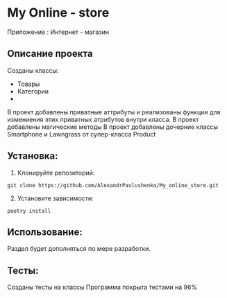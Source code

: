 # My Online - store

Приложение : Интернет - магазин

## Описание проекта

Созданы классы:
* Товары
* Категории
* 
В проект добавлены приватные аттрибуты и реализованы функции для измениения этих приватных атрибутов внутри класса.
В проект добавлены магические методы
В проект добавлены дочерние классы Smartphone и Lawngrass от супер-класса Product
## Установка:

1. Клонируйте репозиторий:
```
git clone https://github.com/AlexandrPavlushenko/My_online_store.git
```
2. Установите зависимости:
```
poetry install
```
## Использование:

Раздел будет дополняться по мере разработки.

## Тесты:
Созданы тесты на классы
Программа покрыта тестами на 96%
